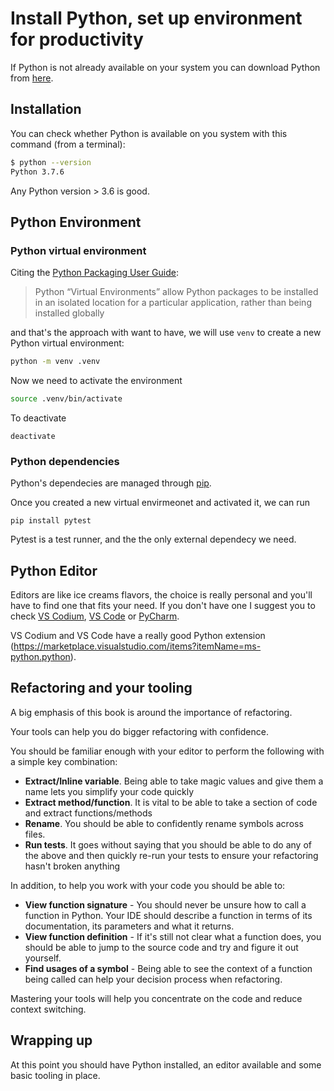 # Install Python, set up environment for productivity

If Python is not already available on your system you can download Python from [here](https://www.python.org/downloads/).

## Installation

You can check whether Python is available on you system with this command (from a terminal):

```sh
$ python --version
Python 3.7.6
```

Any Python version > 3.6 is good.

## Python Environment

### Python virtual environment

Citing the [Python Packaging User Guide](https://packaging.python.org/tutorials/installing-packages/#creating-virtual-environments):

> Python “Virtual Environments” allow Python packages to be installed in an isolated location for a particular application, rather than being installed globally

and that's the approach with want to have, we will use `venv` to create a new Python virtual environment:

```sh
python -m venv .venv
```

Now we need to activate the environment

```sh
source .venv/bin/activate
```

To deactivate

```
deactivate
```

### Python dependencies
Python's dependecies are managed through [pip](https://packaging.python.org/tutorials/installing-packages/).

Once you created a new virtual envirmeonet and activated it, we can run

```
pip install pytest
```

Pytest is a test runner, and the the only external dependecy we need.

## Python Editor

Editors are like ice creams flavors, the choice is really personal and you'll have to find one that fits your need. If you don't have one I suggest you to check [VS Codium](https://github.com/VSCodium/vscodium), [VS Code](https://code.visualstudio.com/) or [PyCharm](https://www.jetbrains.com/pycharm/).

VS Codium and VS Code have a really good Python extension (https://marketplace.visualstudio.com/items?itemName=ms-python.python).

## Refactoring and your tooling

A big emphasis of this book is around the importance of refactoring.

Your tools can help you do bigger refactoring with confidence.

You should be familiar enough with your editor to perform the following with a simple key combination:

- **Extract/Inline variable**. Being able to take magic values and give them a name lets you simplify your code quickly
- **Extract method/function**. It is vital to be able to take a section of code and extract functions/methods
- **Rename**. You should be able to confidently rename symbols across files.
- **Run tests**. It goes without saying that you should be able to do any of the above and then quickly re-run your tests to ensure your refactoring hasn't broken anything

In addition, to help you work with your code you should be able to:

- **View function signature** - You should never be unsure how to call a function in Python. Your IDE should describe a function in terms of its documentation, its parameters and what it returns.
- **View function definition** - If it's still not clear what a function does, you should be able to jump to the source code and try and figure it out yourself.
- **Find usages of a symbol** - Being able to see the context of a function being called can help your decision process when refactoring.

Mastering your tools will help you concentrate on the code and reduce context switching.

## Wrapping up

At this point you should have Python installed, an editor available and some basic tooling in place.
